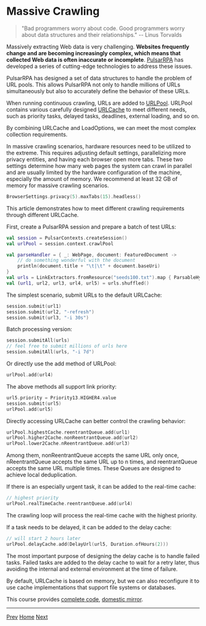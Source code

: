 Massive Crawling
=

> "Bad programmers worry about code. Good programmers worry about data structures and their relationships."
> -- Linus Torvalds

Massively extracting Web data is very challenging. **Websites frequently change and are becoming increasingly complex, which means that collected Web data is often inaccurate or incomplete**. [PulsarRPA](https://github.com/platonai/PulsarRPA) has developed a series of cutting-edge technologies to address these issues.

PulsarRPA has designed a set of data structures to handle the problem of URL pools. This allows PulsarRPA not only to handle millions of URLs simultaneously but also to accurately define the behavior of these URLs.

When running continuous crawling, URLs are added to [URLPool](../../pulsar-common/src/main/kotlin/ai/platon/pulsar/common/collect/UrlPool.kt). URLPool contains various carefully designed [URLCache](../../pulsar-common/src/main/kotlin/ai/platon/pulsar/common/collect/UrlCache.kt) to meet different needs, such as priority tasks, delayed tasks, deadlines, external loading, and so on.

By combining URLCache and LoadOptions, we can meet the most complex collection requirements.

In massive crawling scenarios, hardware resources need to be utilized to the extreme. This requires adjusting default settings, parallelizing more privacy entities, and having each browser open more tabs. These two settings determine how many web pages the system can crawl in parallel and are usually limited by the hardware configuration of the machine, especially the amount of memory. We recommend at least 32 GB of memory for massive crawling scenarios.

```kotlin
BrowserSettings.privacy(5).maxTabs(15).headless()
```

This article demonstrates how to meet different crawling requirements through different URLCache.

First, create a PulsarRPA session and prepare a batch of test URLs:

```kotlin
val session = PulsarContexts.createSession()
val urlPool = session.context.crawlPool

val parseHandler = { _: WebPage, document: FeaturedDocument ->
    // do something wonderful with the document
    println(document.title + "\t|\t" + document.baseUri)
}
val urls = LinkExtractors.fromResource("seeds100.txt").map { ParsableHyperlink(it, parseHandler) }
val (url1, url2, url3, url4, url5) = urls.shuffled()
```

The simplest scenario, submit URLs to the default URLCache:

```kotlin
session.submit(url1)
session.submit(url2, "-refresh")
session.submit(url3, "-i 30s")
```

Batch processing version:

```kotlin
session.submitAll(urls)
// feel free to submit millions of urls here
session.submitAll(urls, "-i 7d")
```

Or directly use the add method of URLPool:

```kotlin
urlPool.add(url4)
```

The above methods all support link priority:

```kotlin
url5.priority = Priority13.HIGHER4.value
session.submit(url5)
urlPool.add(url5)
```

Directly accessing URLCache can better control the crawling behavior:

```kotlin
urlPool.highestCache.reentrantQueue.add(url1)
urlPool.higher2Cache.nonReentrantQueue.add(url2)
urlPool.lower2Cache.nReentrantQueue.add(url3)
```

Among them, nonReentrantQueue accepts the same URL only once, nReentrantQueue accepts the same URL up to n times, and reentrantQueue accepts the same URL multiple times. These Queues are designed to achieve local deduplication.

If there is an especially urgent task, it can be added to the real-time cache:

```kotlin
// highest priority
urlPool.realTimeCache.reentrantQueue.add(url4)
```

The crawling loop will process the real-time cache with the highest priority.

If a task needs to be delayed, it can be added to the delay cache:

```kotlin
// will start 2 hours later
urlPool.delayCache.add(DelayUrl(url5, Duration.ofHours(2)))
```

The most important purpose of designing the delay cache is to handle failed tasks. Failed tasks are added to the delay cache to wait for a retry later, thus avoiding the internal and external environment at the time of failure.

By default, URLCache is based on memory, but we can also reconfigure it to use cache implementations that support file systems or databases.

This course provides [complete code](../../pulsar-app/pulsar-examples/src/main/kotlin/ai/platon/pulsar/examples/_9_MassiveCrawler.kt), [domestic mirror](https://gitee.com/platonai_galaxyeye/PulsarRPA/blob/1.10.x/pulsar-app/pulsar-examples/src/main/kotlin/ai/platon/pulsar/examples/_9_MassiveCrawler.kt).

------

[Prev](11WebDriver.md) [Home](1home.md) [Next](13X-SQL.md)